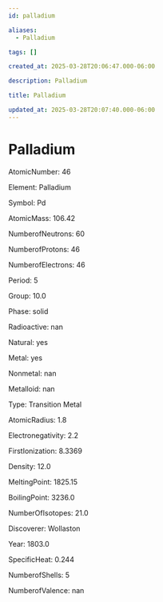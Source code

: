 ```yaml
---
id: palladium

aliases:
  - Palladium

tags: []

created_at: 2025-03-28T20:06:47.000-06:00

description: Palladium

title: Palladium

updated_at: 2025-03-28T20:07:40.000-06:00
---
```


# Palladium

AtomicNumber: 46

Element: Palladium

Symbol: Pd

AtomicMass: 106.42

NumberofNeutrons: 60

NumberofProtons: 46

NumberofElectrons: 46

Period: 5

Group: 10.0

Phase: solid

Radioactive: nan

Natural: yes

Metal: yes

Nonmetal: nan

Metalloid: nan

Type: Transition Metal

AtomicRadius: 1.8

Electronegativity: 2.2

FirstIonization: 8.3369

Density: 12.0

MeltingPoint: 1825.15

BoilingPoint: 3236.0

NumberOfIsotopes: 21.0

Discoverer: Wollaston

Year: 1803.0

SpecificHeat: 0.244

NumberofShells: 5

NumberofValence: nan
